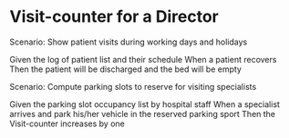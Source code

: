 # Visit-counter for a Director

Scenario: Show patient visits during working days and holidays

  Given the log of patient list and their schedule
  When a patient recovers
  Then the patient will be discharged and the bed will be empty
  
Scenario: Compute parking slots to reserve for visiting specialists

  Given the parking slot occupancy list by hospital staff
  When a specialist arrives and park his/her vehicle in the reserved parking sport
  Then the Visit-counter increases by one
